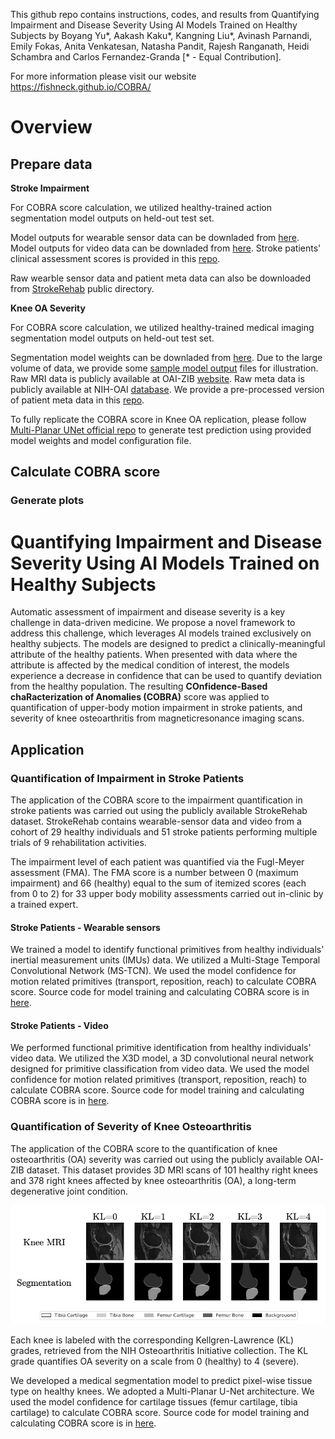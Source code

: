 
This github repo contains instructions, codes, and results from Quantifying Impairment and Disease Severity Using AI Models Trained on Healthy Subjects by Boyang Yu*, Aakash Kaku*, Kangning Liu*, Avinash Parnandi, Emily Fokas, Anita Venkatesan, Natasha Pandit, Rajesh Ranganath, Heidi Schambra and Carlos Fernandez-Granda [* - Equal Contribution].

For more information please visit our website https://fishneck.github.io/COBRA/

# Overview

## Prepare data

**Stroke Impairment** 

For COBRA score calculation, we utilized healthy-trained action segmentation model outputs on held-out test set. 

Model outputs for wearable sensor data can be downladed from [here](https://drive.google.com/drive/folders/1YBgIZJhYRgd7IiChn7yWOsT6HCIKYPhl?usp=drive_link). Model outputs for video data can be downladed from [here](https://drive.google.com/drive/folders/1tbpq0z6C5aGIdJRrIuF_jAAoN8SWc3KZ?usp=drive_link). Stroke patients' clinical assessment scores is provided in this [repo](https://github.com/fishneck/COBRA/tree/main/data/Stroke).

Raw wearble sensor data and patient meta data can also be downloaded from [StrokeRehab](https://simtk.org/projects/primseq) public directory. 

**Knee OA Severity** 

For COBRA score calculation, we utilized healthy-trained medical imaging segmentation model outputs on held-out test set. 

Segmentation model weights can be downladed from [here](https://drive.google.com/file/d/1KIppYLu1i3HN_d985rB7H8CugHy26K_o/view?usp=drive_link). Due to the large volume of data, we provide some [sample model output](https://drive.google.com/drive/folders/1KK473GI1OF2U44euHYA9fVIxsYKoTZsW?usp=drive_link) files for illustration. Raw MRI data is publicly available at OAI-ZIB [website](https://pubdata.zib.de/). Raw meta data is publicly available at NIH-OAI [database](https://nda.nih.gov/oai/). We provide a pre-processed version of patient meta data in this [repo](https://github.com/fishneck/COBRA/tree/main/data/kneeOA).

To fully replicate the COBRA score in Knee OA replication, please follow [Multi-Planar UNet official repo](https://github.com/perslev/MultiPlanarUNet) to generate test prediction using provided model weights and model configuration file.


## Calculate COBRA score



### Generate plots



# Quantifying Impairment and Disease Severity Using AI Models Trained on Healthy Subjects

Automatic assessment of impairment and disease severity is a key challenge in data-driven medicine. We propose a novel framework to address this challenge, which leverages AI models trained exclusively on healthy subjects. The models are designed to predict a clinically-meaningful attribute of the healthy patients. When presented with data where the attribute is affected by the medical condition of interest, the models experience a decrease in confidence that can be used to quantify deviation from the healthy population. The resulting **COnfidence-Based chaRacterization of Anomalies (COBRA)** score was applied to quantification of upper-body motion impairment in stroke patients, and severity of knee osteoarthritis from magneticresonance imaging scans.


## Application

### Quantification of Impairment in Stroke Patients

The application of the COBRA score to the impairment quantification in stroke patients was carried out using the publicly available StrokeRehab dataset. StrokeRehab contains wearable-sensor data and video from a cohort of 29 healthy individuals and 51 stroke patients performing multiple trials of 9 rehabilitation activities.

The impairment level of each patient was quantified via the Fugl-Meyer assessment (FMA). The FMA score is a number between 0 (maximum impairment) and 66 (healthy) equal to the sum of itemized scores (each from 0 to 2) for 33 upper body mobility assessments carried out in-clinic by a trained expert.

#### Stroke Patients - Wearable sensors


We trained a model to identify functional primitives from healthy individuals' inertial measurement units (IMUs) data. We utilized a Multi-Stage Temporal Convolutional Network (MS-TCN). We used the model confidence for motion related primitives (transport, reposition, reach) to calculate COBRA score. Source code for model training and calculating COBRA score is in [here](https://github.com/fishneck/COBRA/tree/main/models/stroke_IMU).


#### Stroke Patients - Video


We performed functional primitive identification from healthy individuals' video data. We utilized the X3D model, a 3D convolutional neural network designed for primitive classification from video data. We used the model confidence for motion related primitives (transport, reposition, reach) to calculate COBRA score. Source code for model training and calculating COBRA score is in [here](https://github.com/fishneck/COBRA/tree/main/models/stroke_video).


### Quantification of Severity of Knee Osteoarthritis

The application of the COBRA score to the quantification of knee osteoarthritis (OA) severity was carried out using the publicly available OAI-ZIB dataset. This dataset provides 3D MRI scans of 101 healthy right knees and 378 right knees affected by knee osteoarthritis (OA), a long-term degenerative joint condition.

![image](https://github.com/fishneck/COBRA/blob/main/Data-KneeOA.png)


Each knee is labeled with the corresponding Kellgren-Lawrence (KL) grades, retrieved from the NIH Osteoarthritis Initiative collection. The KL grade quantifies OA severity on a scale from 0 (healthy) to 4 (severe).

We developed a medical segmentation model to predict pixel-wise tissue type on healthy knees. We adopted a Multi-Planar U-Net architecture. We used the model confidence for cartilage tissues (femur cartilage, tibia cartilage) to calculate COBRA score. Source code for model training and calculating COBRA score is in [here](https://github.com/fishneck/COBRA/tree/main/examples/kneeOA).

